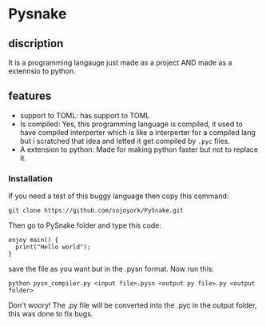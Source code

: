# Pysnake
## discription
It is a programming langauge just made as a project AND made as a extennsio to python.

## features
- support to TOML: has support to TOML
- Is compiled: Yes, this programming language is compiled, it used to have compiled interperter which is like a interperter for a compiled lang but i scratched that idea and letted it get compiled by `.pyc` files.
-  A extension to python: Made for making python faster but not to replace it.

### Installation
If you need a test of this buggy language then copy this command:
```ssh
git clone https://github.com/sojoyork/PySnake.git
```
Then go to PySnake folder and type this code:
```pysnake
enjoy main() {
  print("Hello world");
}
```
save the file as you want but in the .pysn format.
Now run this:
```ssh
python pysn_compiler.py <input file>.pysn <output py file>.py <output folder>
```

Don't woory! The .py file will be converted into the .pyc in the output folder, this was done to fix bugs.
